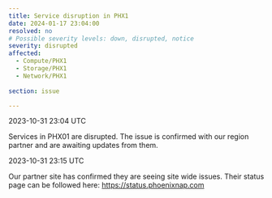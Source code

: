 ```yaml
---
title: Service disruption in PHX1
date: 2024-01-17 23:04:00
resolved: no
# Possible severity levels: down, disrupted, notice
severity: disrupted 
affected:
  - Compute/PHX1
  - Storage/PHX1
  - Network/PHX1
    
section: issue

---
```


2023-10-31 23:04 UTC

Services in PHX01 are disrupted. The issue is confirmed with our region partner and are awaiting updates from them. 

2023-10-31 23:15 UTC

Our partner site has confirmed they are seeing site wide issues. Their status page can be followed here: https://status.phoenixnap.com

